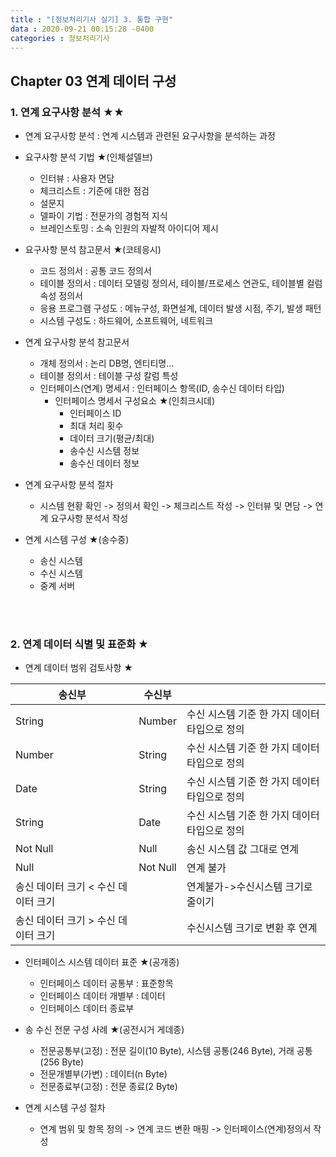 ```yaml
---
title : "[정보처리기사 실기] 3. 통합 구현"
data : 2020-09-21 00:15:28 -0400
categories : 정보처리기사
---
```

## Chapter 03 연계 데이터 구성
### 1. 연계 요구사항 분석 ★★
- 연계 요구사항 분석 : 연계 시스템과 관련된 요구사항을 분석하는 과정

- 요구사항 분석 기법 ★(인체설델브)
    - 인터뷰 : 사용자 면담
    - 체크리스트 : 기준에 대한 점검
    - 설문지
    - 델파이 기법 : 전문가의 경험적 지식
    - 브레인스토밍 : 소속 인원의 자발적 아이디어 제시

- 요구사항 분석 참고문서 ★(코테응시)
    - 코드 정의서 : 공통 코드 정의서
    - 테이블 정의서 : 데이터 모델링 정의서, 테이블/프로세스 연관도, 테이블별 컬럼 속성 정의서
    - 응용 프로그램 구성도 : 메뉴구성, 화면설계, 데이터 발생 시점, 주기, 발생 패턴
    - 시스템 구성도 : 하드웨어, 소프트웨어, 네트워크

- 연계 요구사항 분석 참고문서
    - 개체 정의서 : 논리 DB명, 엔티티명...
    - 테이블 정의서 : 테이블 구성 칼럼 특성
    - 인터페이스(연계) 명세서 : 인터페이스 항목(ID, 송수신 데이터 타입)
        - 인터페이스 명세서 구성요소 ★(인최크시데)
            - 인터페이스 ID
            - 최대 처리 횟수
            - 데이터 크기(평균/최대)
            - 송수신 시스템 정보
            - 송수신 데이터 정보

- 연계 요구사항 분석 절차
    - 시스템 현황 확인 -> 정의서 확인 -> 체크리스트 작성 -> 인터뷰 및 면담 -> 연계 요구사항 분석서 작성

- 연계 시스템 구성 ★(송수중)
    - 송신 시스템
    - 수신 시스템
    - 중계 서버
<br>
<br>

### 2. 연계 데이터 식별 및 표준화 ★
- 연계 데이터 범위 검토사항 ★

|송신부|수신부| |
|---|---|---|
|String|Number|수신 시스템 기준 한 가지 데이터 타입으로 정의|
|Number|String|수신 시스템 기준 한 가지 데이터 타입으로 정의|
|Date|String|수신 시스템 기준 한 가지 데이터 타입으로 정의|
|String|Date|수신 시스템 기준 한 가지 데이터 타입으로 정의|
|Not Null|Null|송신 시스템 값 그대로 연계|
|Null|Not Null|연계 불가|
|송신 데이터 크기 < 수신 데이터 크기| |연계불가->수신시스템 크기로 줄이기|
|송신 데이터 크기 > 수신 데이터 크기| |수신시스템 크기로 변환 후 연계|

- 인터페이스 시스템 데이터 표준 ★(공개종)
    - 인터페이스 데이터 공통부 : 표준항목
    - 인터페이스 데이터 개별부 : 데이터
    - 인터페이스 데이터 종료부

- 송 수신 전문 구성 사례 ★(공전시거 게데종)
    - 전문공통부(고정) : 전문 길이(10 Byte), 시스템 공통(246 Byte), 거래 공통(256 Byte)
    - 전문개별부(가변) : 데이터(n Byte)
    - 전문종료부(고정) : 전문 종료(2 Byte)

- 연계 시스템 구성 절차
    - 연계 범위 및 항목 정의 -> 연계 코드 변환 매핑 -> 인터페이스(연계)정의서 작성
